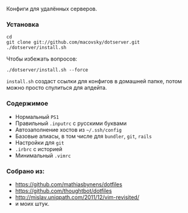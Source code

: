 Конфиги для удалённых серверов.

### Установка
    
    cd
    git clone git://github.com/macovsky/dotserver.git
    ./dotserver/install.sh
    
Чтобы избежать вопросов:

    ./dotserver/install.sh --force
    
`install.sh` создаст ссылки для конфигов в домашней папке, потом можно просто спулиться для апдейта.

### Содержимое

* Нормальный `PS1`
* Правильный `.inputrc` с русскими буквами
* Автозаполнение хостов из `~/.ssh/config`
* Базовые алиасы, в том числе для `bundler`, `git`, `rails`
* Настройки для `git`
* `.irbrc` с историей
* Минимальный `.vimrc`

### Собрано из:

* https://github.com/mathiasbynens/dotfiles
* https://github.com/thoughtbot/dotfiles
* http://mislav.uniqpath.com/2011/12/vim-revisited/
* и моих штук.
